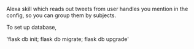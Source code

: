 Alexa skill which reads out tweets from user handles you mention in the config, so you can group them by subjects.

To set up database, 

   'flask db init; flask db migrate; flask db upgrade'


